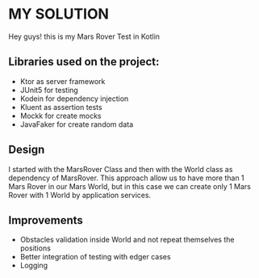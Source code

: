 # MY SOLUTION

Hey guys! this is my Mars Rover Test in Kotlin

## Libraries used on the project:
- Ktor as server framework
- JUnit5 for testing
- Kodein for dependency injection
- Kluent as assertion tests
- Mockk for create mocks
- JavaFaker for create random data

## Design
I started with the MarsRover Class and then with the World class as dependency of MarsRover.
This approach allow us to have more than 1 Mars Rover in our Mars World, but in this case we can create only 1 Mars Rover with 1 World by application services. 

## Improvements
- Obstacles validation inside World and not repeat themselves the positions
- Better integration of testing with edger cases
- Logging

